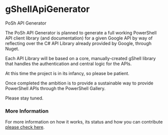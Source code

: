 # gShellApiGenerator
PoSh API Generator

The PoSh API Generator is planned to generate a full working PowerShell API client library (and documentation) for a given Google API by way of reflecting over the C# API Library already provided by Google, through Nuget.

Each API Library will be based on a core, manually-created gShell library that handles the authentication and central logic for the APIs.

At this time the project is in its infancy, so please be patient.

Once completed the ambition is to provide a sustainable way to provide PowerShell APIs through the PowerShell Gallery.

Please stay tuned.

### More Information
For more information on how it works, its status and how you can contribute [please check here](https://github.com/squid808/gShellApiGenerator/blob/master/CONTRIBUTE.md).